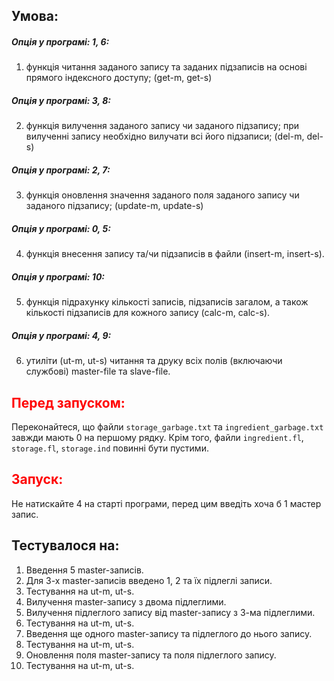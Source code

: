 ## Умова:
##### Опція у програмі: 1, 6:
1. функція читання заданого запису та заданих підзаписів на основі прямого
індексного доступу; (get-m, get-s) 
##### Опція у програмі: 3, 8:
2. функція вилучення заданого запису чи заданого підзапису; при вилученні запису
необхідно вилучати всі його підзаписи; (del-m, del-s)
##### Опція у програмі: 2, 7:
3. функція оновлення значення заданого поля заданого запису чи заданого підзапису;
(update-m, update-s)
##### Опція у програмі: 0, 5:
4. функція внесення запису та/чи підзаписів в файли (insert-m, insert-s).
##### Опція у програмі: 10:
5. функція підрахунку кількості записів, підзаписів загалом, а також кількості
підзаписів для кожного запису (calc-m, calc-s).
##### Опція у програмі: 4, 9:
6. утиліти (ut-m, ut-s) читання та друку всіх полів (включаючи службові) master-file та
slave-file.

## <span style="color:red">Перед запуском:</span>
Переконайтеся, що файли `storage_garbage.txt` та `ingredient_garbage.txt` завжди мають 0 на першому рядку. Крім того, файли `ingredient.fl`, `storage.fl`, `storage.ind` повинні бути пустими.

## <span style="color:red">Запуск:</span>
Не натискайте 4 на старті програми, перед цим введіть хоча б 1 мастер запис.

## Тестувалося на:
1. Введення 5 master-записів.
2. Для 3-х master-записів введено 1, 2 та їх підлеглі записи.
3. Тестування на ut-m, ut-s.
4. Вилучення master-запису з двома підлеглими.
5. Вилучення підлеглого запису від master-запису з 3-ма підлеглими.
6. Тестування на ut-m, ut-s.
7. Введення ще одного master-запису та підлеглого до нього запису.
8. Тестування на ut-m, ut-s.
9. Оновлення поля master-запису та поля підлеглого запису.
10. Тестування на ut-m, ut-s.



